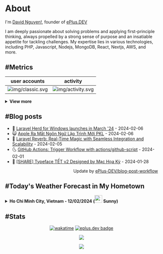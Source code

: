 # About

I'm [David Nguyen!](https://github.com/hoangsvit), founder of [ePlus.DEV](https://eplus.dev)

I am deeply passionate about solving problems and applying first-principle thinking, always propelled by a strong sense
of purpose and an insatiable appetite for tackling challenges. My expertise lies in various technologies, including PHP,
Javascript, Nodejs, MongoDB, React, Nextjs, AWS, and more.

## #Metrics

| user accounts | activity |
| ------------- | ------------- |
| ![img/classic.svg](https://metrics.eplus.dev//img/classic.svg) | ![img/activity.svg](https://metrics.eplus.dev//img/activity.svg) |

<details>
  <summary><b>View more</b></summary>

  | wakatime | languages |
  | ------------- | ------------- |
  | ![img/wakatime.svg](https://metrics.eplus.dev//img/wakatime.svg) | ![img/languages.svg](https://metrics.eplus.dev//img/languages.svg) |

  | achievements | followers |
  | ------------- | ------------- |
  | ![img/achievements.compact.svg](https://metrics.eplus.dev/img/achievements.compact.svg) | ![img/people.followers.svg](https://metrics.eplus.dev//img/people.followers.svg) |
</details>

## #Blog posts
- 🧰 [Laravel Herd for Windows launches in March &#39;24](https://eplus.dev/laravel-herd-for-windows-launches-in-march-24) - 2024-02-06 
- 😺 [Apple Ra Mắt Ngôn Ngữ Lập Trình Mới PKL](https://eplus.dev/apple-ra-mat-ngon-ngu-lap-trinh-moi-pkl) - 2024-02-06 
- 🗽 [Laravel Reverb: Real-Time Magic with Seamless Integration and Scalability](https://eplus.dev/laravel-reverb-real-time-magic-with-seamless-integration-and-scalability) - 2024-02-05 
- 🌜 [GitHub Actions: Trigger Workflow with actions/github-script](https://eplus.dev/github-actions-trigger-workflow-with-actionsgithub-script) - 2024-02-01 
- 📝 [[SHARE] Typeface TẾT v2 Designed by Mạc Họa Kỳ](https://eplus.dev/share-typeface-tet-v2-designed-by-mac-hoa-ky) - 2024-01-28 

<div align="right">
  Update by <a target="_blank"
    href="https://github.com/ePlus-DEV/blog-post-workflow">ePlus-DEV/blog-post-workflow</a>
</div>

## #Today's Weather Forecast in My Hometown



<details>
  <summary><b>Ho Chi Minh City, Vietnam - 12/02/2024 (<img src="https://cdn.weatherapi.com/weather/64x64/day/113.png" width="25" /> Sunny)</b></summary>


<table>
    <tr>
        <th>Hour</th>
        <td>00:00</td><td>01:00</td><td>02:00</td><td>03:00</td><td>04:00</td><td>05:00</td><td>06:00</td><td>07:00</td><td>08:00</td><td>09:00</td><td>10:00</td><td>11:00</td><td>12:00</td><td>13:00</td><td>14:00</td><td>15:00</td><td>16:00</td><td>17:00</td><td>18:00</td><td>19:00</td><td>20:00</td><td>21:00</td><td>22:00</td><td>23:00</td>
    </tr>
    <tr>
        <th>Weather</th>
        <td><img src="https://cdn.weatherapi.com/weather/64x64/night/113.png"></img></td><td><img src="https://cdn.weatherapi.com/weather/64x64/night/113.png"></img></td><td><img src="https://cdn.weatherapi.com/weather/64x64/night/113.png"></img></td><td><img src="https://cdn.weatherapi.com/weather/64x64/night/113.png"></img></td><td><img src="https://cdn.weatherapi.com/weather/64x64/night/113.png"></img></td><td><img src="https://cdn.weatherapi.com/weather/64x64/night/113.png"></img></td><td><img src="https://cdn.weatherapi.com/weather/64x64/night/113.png"></img></td><td><img src="https://cdn.weatherapi.com/weather/64x64/day/113.png"></img></td><td><img src="https://cdn.weatherapi.com/weather/64x64/day/113.png"></img></td><td><img src="https://cdn.weatherapi.com/weather/64x64/day/113.png"></img></td><td><img src="https://cdn.weatherapi.com/weather/64x64/day/113.png"></img></td><td><img src="https://cdn.weatherapi.com/weather/64x64/day/113.png"></img></td><td><img src="https://cdn.weatherapi.com/weather/64x64/day/113.png"></img></td><td><img src="https://cdn.weatherapi.com/weather/64x64/day/113.png"></img></td><td><img src="https://cdn.weatherapi.com/weather/64x64/day/113.png"></img></td><td><img src="https://cdn.weatherapi.com/weather/64x64/day/116.png"></img></td><td><img src="https://cdn.weatherapi.com/weather/64x64/day/113.png"></img></td><td><img src="https://cdn.weatherapi.com/weather/64x64/day/113.png"></img></td><td><img src="https://cdn.weatherapi.com/weather/64x64/night/113.png"></img></td><td><img src="https://cdn.weatherapi.com/weather/64x64/night/113.png"></img></td><td><img src="https://cdn.weatherapi.com/weather/64x64/night/113.png"></img></td><td><img src="https://cdn.weatherapi.com/weather/64x64/night/113.png"></img></td><td><img src="https://cdn.weatherapi.com/weather/64x64/night/113.png"></img></td><td><img src="https://cdn.weatherapi.com/weather/64x64/night/113.png"></img></td>
    </tr>
    <tr>
        <th>Condition</th>
        <td width="200px">Clear </td><td width="200px">Clear </td><td width="200px">Clear </td><td width="200px">Clear </td><td width="200px">Clear </td><td width="200px">Clear </td><td width="200px">Clear </td><td width="200px">Sunny</td><td width="200px">Sunny</td><td width="200px">Sunny</td><td width="200px">Sunny</td><td width="200px">Sunny</td><td width="200px">Sunny</td><td width="200px">Sunny</td><td width="200px">Sunny</td><td width="200px">Partly cloudy</td><td width="200px">Sunny</td><td width="200px">Sunny</td><td width="200px">Clear </td><td width="200px">Clear </td><td width="200px">Clear </td><td width="200px">Clear </td><td width="200px">Clear </td><td width="200px">Clear </td>
    </tr>
    <tr>
        <th>Temperature</th>
        <td>25 °C</td><td>24.4 °C</td><td>23.9 °C</td><td>23.5 °C</td><td>23.2 °C</td><td>22.9 °C</td><td>22.4 °C</td><td>23.1 °C</td><td>25.3 °C</td><td>27.6 °C</td><td>30.1 °C</td><td>32.1 °C</td><td>33.7 °C</td><td>34.6 °C</td><td>35.5 °C</td><td>34 °C</td><td>34.2 °C</td><td>31.8 °C</td><td>29.4 °C</td><td>27.9 °C</td><td>26.9 °C</td><td>26.6 °C</td><td>26.2 °C</td><td>25.8 °C</td>
    </tr>
    <tr>
        <th>Wind</th>
        <td>7.9 kph</td><td>7.6 kph</td><td>6.8 kph</td><td>6.1 kph</td><td>3.2 kph</td><td>4.3 kph</td><td>5 kph</td><td>4 kph</td><td>4.7 kph</td><td>4.7 kph</td><td>2.9 kph</td><td>0.7 kph</td><td>0 kph</td><td>1.8 kph</td><td>1.4 kph</td><td>3.6 kph</td><td>12.6 kph</td><td>19.1 kph</td><td>18.4 kph</td><td>20.2 kph</td><td>20.2 kph</td><td>18.4 kph</td><td>12.2 kph</td><td>7.9 kph</td>
    </tr>
</table>


<div align="right">
  Updated at: 2024-02-12T08:35:07Z - by <a target="_blank"
    href="https://github.com/ePlus-DEV/weather-forecast">ePlus-DEV/weather-forecast</a>
</div>
</details>


## #Stats
<div align="center">

[![wakatime](https://wakatime.com/badge/user/e0aaeeb0-6b00-4a68-93a3-146329e5281e.svg)](https://wakatime.com/@e0aaeeb0-6b00-4a68-93a3-146329e5281e) [![eplus.dev badge](https://user-badge.eplus.dev/vietnam/hoangsvit.svg)](https://user-badge.eplus.dev/vietnam/hoangsvit)

![](https://komarev.com/ghpvc/?username=hoangsvit&style=for-the-badge)

[![](https://s11.flagcounter.com/count/1xO8/bg_FFFFFF/txt_000000/border_CCCCCC/columns_2/maxflags_10/viewers_3/labels_1/pageviews_1/flags_1/percent_0/)](https://s11.flagcounter.com/more/1xO8/)
</div>
